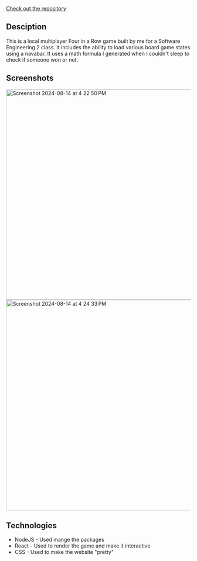 [Check out the repository](https://github.com/Eleninja102/Assignment--Four-in-a-Row-Game)

## Desciption 
This is a local multiplayer Four in a Row game built by me for a Software Engineering 2 class. It includes the ability to load various board game states using a navabar. It uses a math formula I generated when I couldn't sleep to check if someone won or not. 

## Screenshots
<img width="574" alt="Screenshot 2024-08-14 at 4 22 50 PM" src="https://github.com/user-attachments/assets/a4d29228-30ac-49cd-9635-dd59c7be3403">
<img width="574" alt="Screenshot 2024-08-14 at 4 24 33 PM" src="https://github.com/user-attachments/assets/dee2337f-3891-4b8e-a435-07c3373e2d74">

## Technologies
- NodeJS - Used mange the packages
- React - Used to render the game and make it interactive
- CSS - Used to make the website "pretty"

